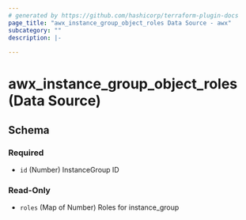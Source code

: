 ```yaml
---
# generated by https://github.com/hashicorp/terraform-plugin-docs
page_title: "awx_instance_group_object_roles Data Source - awx"
subcategory: ""
description: |-
  
---
```


# awx_instance_group_object_roles (Data Source)





<!-- schema generated by tfplugindocs -->
## Schema

### Required

- `id` (Number) InstanceGroup ID

### Read-Only

- `roles` (Map of Number) Roles for instance_group
